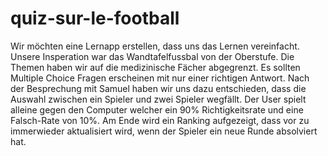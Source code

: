 # quiz-sur-le-football
Wir möchten eine Lernapp erstellen, dass uns das Lernen vereinfacht. 
Unsere Insperation war das Wandtafelfussbal von der Oberstufe. 
Die Themen haben wir auf die medizinische Fächer abgegrenzt.
Es sollten Multiple Choice Fragen erscheinen mit nur einer richtigen Antwort. 
Nach der Besprechung mit Samuel haben wir uns dazu entschieden, dass die Auswahl zwischen ein Spieler und zwei Spieler wegfällt.
Der User spielt alleine gegen den Computer welcher ein 90% Richtigkeitsrate und eine Falsch-Rate von 10%.
Am Ende wird ein Ranking aufgezeigt, dass vor zu immerwieder aktualisiert wird, wenn der Spieler ein neue Runde absolviert hat. 
